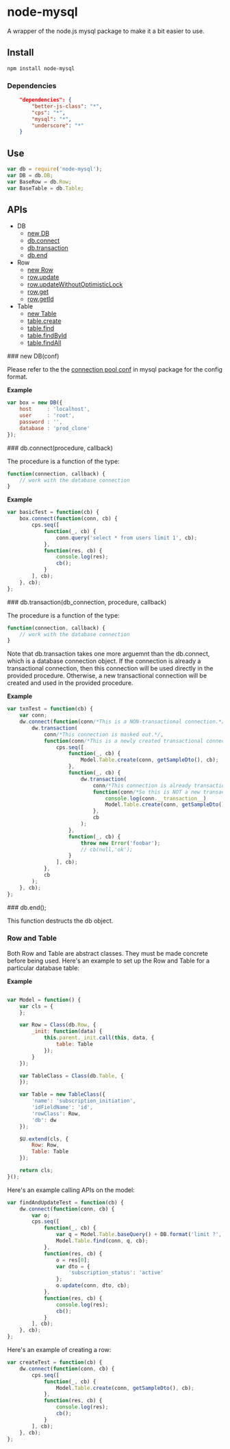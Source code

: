 # node-mysql

A wrapper of the node.js mysql package to make it a bit easier to use.

## Install

```text
npm install node-mysql
```

### Dependencies

```json
    "dependencies": {
        "better-js-class": "*",
        "cps": "*",
        "mysql": "*",
        "underscore": "*"
    }
```

## Use

```javascript
var db = require('node-mysql');
var DB = db.DB;
var BaseRow = db.Row;
var BaseTable = db.Table;
```

## APIs

* DB
  * [new DB](#new-DB)
  * [db.connect](#db-connect)
  * [db.transaction](#db-transaction)
  * [db.end](#db-end)
* Row
  * [new Row](#new-Row)
  * [row.update](#row-update)
  * [row.updateWithoutOptimisticLock](#row-updateWithoutOptmisticLock)
  * [row.get](#row-get)
  * [row.getId](#row-getId)
* Table
  * [new Table](#new-Table)
  * [table.create](#table-create)
  * [table.find](#table-find)
  * [table.findById](#table-findById)
  * [table.findAll](#table-findAll)

<a name="new-DB"/>
### new DB(conf)

Please refer to the the [connection pool conf](https://github.com/felixge/node-mysql#pooling-connections) in mysql package for the config format.

__Example__

```javascript
var box = new DB({
    host     : 'localhost',
    user     : 'root',
    password : '',
    database : 'prod_clone'
});
```

<a name="db-connect">
### db.connect(procedure, callback)

The procedure is a function of the type: 

```javascript
function(connection, callback) {
    // work with the database connection 
}
```

__Example__

```javascript
var basicTest = function(cb) {
    box.connect(function(conn, cb) {
        cps.seq([
            function(_, cb) {
                conn.query('select * from users limit 1', cb);
            },
            function(res, cb) {
                console.log(res);
                cb();
            }
        ], cb);
    }, cb);
};
```

<a name="db-transaction"/>
### db.transaction(db_connection, procedure, callback)

The procedure is a function of the type: 

```javascript
function(connection, callback) {
    // work with the database connection 
}
```

Note that db.transaction takes one more arguemnt than the
db.connect, which is a database connection object.  If the
connection is already a transactional connection, then this connection
will be used directly in the provided procedure.  Otherwise, a new
transactional connection will be created and used in the provided
procedure.

__Example__

```javascript
var txnTest = function(cb) {
    var conn;
    dw.connect(function(conn/*This is a NON-transactional connection.*/, cb) {
        dw.transaction(
            conn/*This connection is masked out.*/, 
            function(conn/*This is a newly created transactional connection.*/, cb) {
                cps.seq([
                    function(_, cb) {
                        Model.Table.create(conn, getSampleDto(), cb);
                    },
                    function(_, cb) {
                        dw.transaction(
                            conn/*This connection is already transactional.*/, 
                            function(conn/*So this is NOT a new transaction.  It's carried in from the enclosing context*/, cb) {
                                console.log(conn.__transaction__)
                                Model.Table.create(conn, getSampleDto(), cb);
                            }, 
                            cb
                        );
                    },
                    function(_, cb) {
                        throw new Error('foobar');
                        // cb(null,'ok');
                    }
                ], cb);
            }, 
            cb
        );
    }, cb);
};
```

<a name="db-end" />
### db.end();

This function destructs the db object.



### Row and Table

Both Row and Table are abstract classes.  They must be made concrete before being used.  Here's an example to set up the Row and Table for a particular database table:


__Example__

```javascript

var Model = function() {
    var cls = {
    };

    var Row = Class(db.Row, {
        _init: function(data) {
            this.parent._init.call(this, data, {
                table: Table
            });
        }
    });

    var TableClass = Class(db.Table, {
    });

    var Table = new TableClass({
        'name': 'subscription_initiation',
        'idFieldName': 'id',
        'rowClass': Row,
        'db': dw
    });

    $U.extend(cls, {
        Row: Row,
        Table: Table
    });

    return cls;
}();
```

Here's an example calling APIs on the model:

```javascript
var findAndUpdateTest = function(cb) {
    dw.connect(function(conn, cb) {
        var o;
        cps.seq([
            function(_, cb) {
                var q = Model.Table.baseQuery() + DB.format('limit ?', [1]);
                Model.Table.find(conn, q, cb);
            },
            function(res, cb) {
                o = res[0];
                var dto = {
                    'subscription_status': 'active'
                };
                o.update(conn, dto, cb);
            },
            function(res, cb) {
                console.log(res);
                cb();
            }
        ], cb);
    }, cb);
};
```

Here's an example of creating a row:

```javascript
var createTest = function(cb) {
    dw.connect(function(conn, cb) {
        cps.seq([
            function(_, cb) {
                Model.Table.create(conn, getSampleDto(), cb);
            },
            function(res, cb) {
                console.log(res);
                cb();
            }
        ], cb);
    }, cb);
};
```
